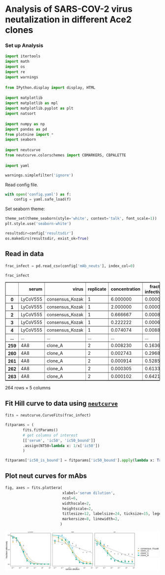 # Analysis of SARS-COV-2 virus neutalization in different Ace2 clones

### Set up Analysis


```python
import itertools
import math
import os
import re
import warnings

from IPython.display import display, HTML

import matplotlib
import matplotlib as mpl
import matplotlib.pyplot as plt
import natsort

import numpy as np
import pandas as pd
from plotnine import *
import seaborn

import neutcurve
from neutcurve.colorschemes import CBMARKERS, CBPALETTE

import yaml
```


```python
warnings.simplefilter('ignore')
```

Read config file.


```python
with open('config.yaml') as f:
    config = yaml.safe_load(f)
```

Set seaborn theme:


```python
theme_set(theme_seaborn(style='white', context='talk', font_scale=1))
plt.style.use('seaborn-white')
```


```python
resultsdir=config['resultsdir']
os.makedirs(resultsdir, exist_ok=True)
```

## Read in data


```python
frac_infect = pd.read_csv(config['mAb_neuts'], index_col=0)
```


```python
frac_infect
```




<div>
<style scoped>
    .dataframe tbody tr th:only-of-type {
        vertical-align: middle;
    }

    .dataframe tbody tr th {
        vertical-align: top;
    }

    .dataframe thead th {
        text-align: right;
    }
</style>
<table border="1" class="dataframe">
  <thead>
    <tr style="text-align: right;">
      <th></th>
      <th>serum</th>
      <th>virus</th>
      <th>replicate</th>
      <th>concentration</th>
      <th>fraction infectivity</th>
    </tr>
  </thead>
  <tbody>
    <tr>
      <th>0</th>
      <td>LyCoV555</td>
      <td>consensus_Kozak</td>
      <td>1</td>
      <td>6.000000</td>
      <td>0.000047</td>
    </tr>
    <tr>
      <th>1</th>
      <td>LyCoV555</td>
      <td>consensus_Kozak</td>
      <td>1</td>
      <td>2.000000</td>
      <td>0.000037</td>
    </tr>
    <tr>
      <th>2</th>
      <td>LyCoV555</td>
      <td>consensus_Kozak</td>
      <td>1</td>
      <td>0.666667</td>
      <td>0.000803</td>
    </tr>
    <tr>
      <th>3</th>
      <td>LyCoV555</td>
      <td>consensus_Kozak</td>
      <td>1</td>
      <td>0.222222</td>
      <td>0.000670</td>
    </tr>
    <tr>
      <th>4</th>
      <td>LyCoV555</td>
      <td>consensus_Kozak</td>
      <td>1</td>
      <td>0.074074</td>
      <td>0.008842</td>
    </tr>
    <tr>
      <th>...</th>
      <td>...</td>
      <td>...</td>
      <td>...</td>
      <td>...</td>
      <td>...</td>
    </tr>
    <tr>
      <th>259</th>
      <td>4A8</td>
      <td>clone_A</td>
      <td>2</td>
      <td>0.008230</td>
      <td>0.163645</td>
    </tr>
    <tr>
      <th>260</th>
      <td>4A8</td>
      <td>clone_A</td>
      <td>2</td>
      <td>0.002743</td>
      <td>0.296861</td>
    </tr>
    <tr>
      <th>261</th>
      <td>4A8</td>
      <td>clone_A</td>
      <td>2</td>
      <td>0.000914</td>
      <td>0.528512</td>
    </tr>
    <tr>
      <th>262</th>
      <td>4A8</td>
      <td>clone_A</td>
      <td>2</td>
      <td>0.000305</td>
      <td>0.613362</td>
    </tr>
    <tr>
      <th>263</th>
      <td>4A8</td>
      <td>clone_A</td>
      <td>2</td>
      <td>0.000102</td>
      <td>0.642189</td>
    </tr>
  </tbody>
</table>
<p>264 rows × 5 columns</p>
</div>



## Fit Hill curve to data using [`neutcurve`](https://jbloomlab.github.io/neutcurve/)


```python
fits = neutcurve.CurveFits(frac_infect)
```


```python
fitparams = (
        fits.fitParams()
        # get columns of interest
        [['serum', 'ic50', 'ic50_bound']]
        .assign(NT50=lambda x: 1/x['ic50'])        
        )
```


```python
fitparams['ic50_is_bound'] = fitparams['ic50_bound'].apply(lambda x: True if x!='interpolated' else False)

```

## Plot neut curves for mAbs


```python
fig, axes = fits.plotSera(
                          xlabel='serum dilution',
                          ncol=6,
                          widthscale=2,
                          heightscale=2,
                          titlesize=12, labelsize=24, ticksize=15, legendfontsize=24, yticklocs=[0,0.5,1],
                          markersize=8, linewidth=2,
                         )
```


    
![png](virus_neutralization_mAbs_files/virus_neutralization_mAbs_17_0.png)
    

